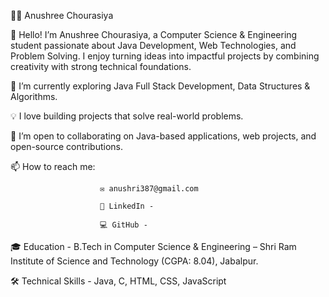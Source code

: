 👩‍💻 Anushree Chourasiya

👋 Hello! I’m Anushree Chourasiya, a Computer Science & Engineering student passionate about Java Development, Web Technologies, and Problem Solving. I enjoy turning ideas into impactful projects by combining creativity with strong technical foundations.

🌱 I’m currently exploring Java Full Stack Development, Data Structures & Algorithms.

💡 I love building projects that solve real-world problems.

🤝 I’m open to collaborating on Java-based applications, web projects, and open-source contributions.

📫 How to reach me:

                        ✉️ anushri387@gmail.com

                        🔗 LinkedIn - 

                        💻 GitHub -

🎓 Education -  B.Tech in Computer Science & Engineering – Shri Ram Institute of Science and Technology (CGPA: 8.04), Jabalpur.

🛠️ Technical Skills - Java, C, HTML, CSS, JavaScript 

